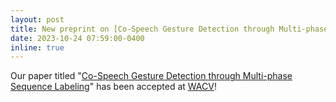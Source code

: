 ```yaml
---
layout: post
title: New preprint on [Co-Speech Gesture Detection through Multi-phase Sequence Labeling](https://arxiv.org/abs/2308.10680)
date: 2023-10-24 07:59:00-0400
inline: true
---
```

Our paper titled "[Co-Speech Gesture Detection through Multi-phase Sequence Labeling](https://arxiv.org/abs/2308.10680)" has been accepted at [WACV](https://wacv2024.thecvf.com/)!
